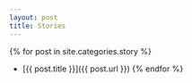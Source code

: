```yaml
---
layout: post
title: Stories
---
```


{% for post in site.categories.story %}
* [{{ post.title }}]({{ post.url }})
{% endfor %}
